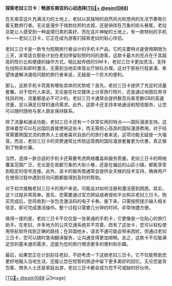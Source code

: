 **探索老挝三日卡：畅游东南亚的心动选择[[TG💪+ @esim1088](https://t.me/s/esim1088)]**

在东南亚这片充满活力的土地上，老挝以其独特的自然风光和悠闲的生活节奏吸引着无数旅行者。无论是漫步于琅勃拉邦的古城，还是徜徉在万象的街头巷尾，老挝总能让人感受到一种返璞归真的美好。而在这片神秘的土地上，有一款特别的手机卡——老挝三日卡，它正在成为游客们探索老挝的贴心伴侣。

老挝三日卡是一款专为短期旅行者设计的手机卡产品，它的主要特点是使用期限为三天，非常适合那些计划在老挝停留较短时间的游客。这款卡最大的亮点在于其超高的性价比和便捷的操作方式。相比起传统的SIM卡，老挝三日卡更加灵活，支持在线购买和即时激活，无需到当地实体营业厅排队办理。这对于那些行程紧凑、希望快速解决通信问题的旅行者来说，无疑是一个巨大的便利。

那么，这款手机卡究竟有哪些具体的优势呢？首先，老挝三日卡提供了充足的流量套餐。对于现代人来说，无论是在社交媒体上分享旅行照片，还是通过地图应用寻找目的地，流量都是必不可少的。老挝三日卡通常会提供数百兆甚至数GB的高速流量，足以满足日常的通讯需求。此外，这款卡还支持本地通话和短信服务，让您可以随时随地与家人朋友保持联系。

除了流量和通话功能，老挝三日卡还有一个非常实用的特点——国际漫游支持。这意味着您可以在出国后直接使用这张卡，而无需担心高昂的国际漫游费用。对于经常需要跨国交流的商务人士或者喜欢自由行的旅行者来说，这项功能无疑是一大福音。而且，老挝三日卡的资费通常比传统运营商的国际漫游套餐更为优惠，真正做到了物美价廉。

当然，选择一款合适的手机卡还需要考虑网络覆盖和服务质量。老挝三日卡的网络覆盖范围广泛，无论是在首都万象的大街小巷，还是在偏远的山区小镇，都能享受到稳定的信号连接。此外，该卡的服务商通常会提供全天候的技术支持，确保用户在使用过程中遇到任何问题都能得到及时的帮助。

对于初次接触老挝三日卡的用户来说，可能会对如何注册和激活感到困惑。其实，这个过程非常简单。首先，您需要通过官方网站或者授权平台购买老挝三日卡。购买完成后，您将收到一张包含激活码的电子卡券。接下来，只需按照提示输入相关信息，即可完成激活操作。整个过程只需要几分钟的时间，非常快捷方便。

值得一提的是，老挝三日卡不仅仅是一张普通的手机卡，它更像是一位贴心的旅行助手。在老挝，许多地方的公共交通系统并不完善，而有了这张卡，您可以轻松使用导航软件找到正确的路线；在异国他乡，语言不通可能会带来困扰，但通过老挝三日卡，您可以随时查询翻译服务，让沟通变得更加顺畅。总之，这款卡不仅能满足您的基本通讯需求，还能为您的旅行增添更多的便利和乐趣。

最后，如果您正在计划前往老挝，不妨考虑一下这款老挝三日卡。它不仅能帮助您更好地融入当地生活，还能让您在短暂的旅途中留下更多美好的回忆。无论您是背包客、商务人士还是家庭出游，老挝三日卡都会成为您不可或缺的好伙伴。

[[TG💪+ @esim1088](https://t.me/s/esim1088) ![Image](https://i.postimg.cc/4NQfJmqS/Snipaste-2025-05-13-00-14-12.png)]